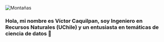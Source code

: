 ![Montañas](https://miro.medium.com/max/1200/1*008eIu9lG7QVmhGNNy9RpA.jpeg)

### Hola, mi nombre es Víctor Caquilpan, soy Ingeniero en Recursos Naturales (UChile) y un entusiasta en temáticas de ciencia de datos 👋
